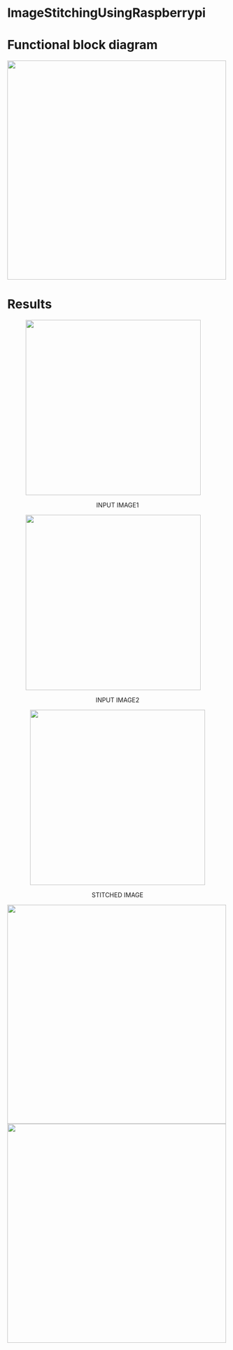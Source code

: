 # ImageStitchingUsingRaspberrypi
# Functional block diagram

<img src="https://github.com/user-attachments/assets/db5e9ff8-2b53-45c7-80e8-0c066e2e252a" width="500">

# Results

<div style="text-align: center;">
    <img src="https://github.com/user-attachments/assets/7e1785d6-b7be-4da0-b90b-9e4458dabda8" width="400" style="margin-right: 20px;">
    <p>INPUT IMAGE1</p>
</div>

<div style="text-align: center;">
    <img src="https://github.com/user-attachments/assets/c2d14c68-1934-430c-95ec-cf4a5b58ca5d" width="400" style="margin-right: 20px;">
    <p>INPUT IMAGE2</p>
</div>

<div style="text-align: center;">
    <img src="https://github.com/user-attachments/assets/2aa132ef-c94d-409e-b736-f67af81576b7" width="400">
    <p>STITCHED IMAGE</p>
</div>
<img src="https://github.com/user-attachments/assets/752a8172-8a71-47cc-bd41-26786032a952" width="500">
<img src="https://github.com/user-attachments/assets/07ac4c08-2774-485a-98aa-2064d389de2a" width="500">

